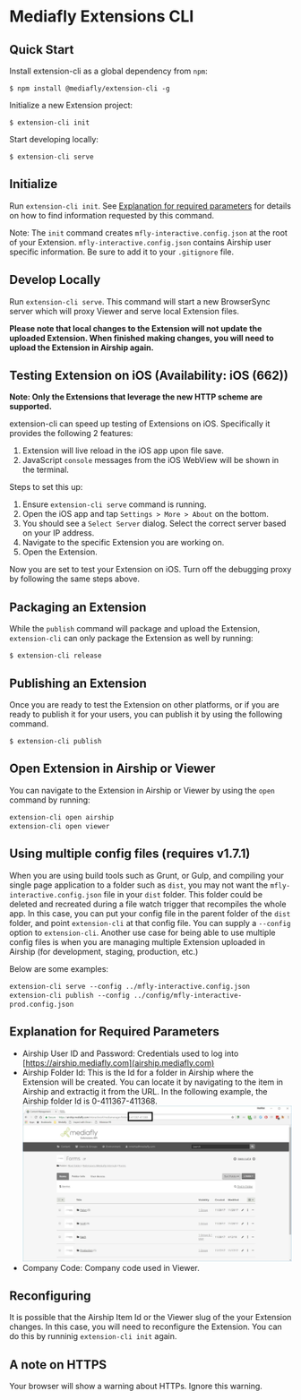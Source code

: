 # Mediafly Extensions CLI

## Quick Start

Install extension-cli as a global dependency from `npm`:

	$ npm install @mediafly/extension-cli -g

Initialize a new Extension project:

	$ extension-cli init

Start developing locally:

	$ extension-cli serve

## Initialize

Run `extension-cli init`. See [Explanation for required parameters](#explanation-for-required-parameters) for details on how to find information requested by this command.

Note: The `init` command creates `mfly-interactive.config.json` at the root of your Extension. `mfly-interactive.config.json` contains Airship user specific information. Be sure to add it to your `.gitignore` file.

## Develop Locally

Run `extension-cli serve`. This command will start a new BrowserSync server which will proxy Viewer and serve local Extension files.


**Please note that local changes to the Extension will not update the uploaded Extension. When finished making changes, you will need to upload the Extension in Airship again.**

## Testing Extension on iOS (Availability: iOS (662))

**Note: Only the Extensions that leverage the new HTTP scheme are supported.**

extension-cli can speed up testing of Extensions on iOS. Specifically it provides the following 2 features:

1. Extension will live reload in the iOS app upon file save.
2. JavaScript `console` messages from the iOS WebView will be shown in the terminal.

Steps to set this up:

1. Ensure `extension-cli serve` command is running.
2. Open the iOS app and tap `Settings > More > About` on the bottom.
3. You should see a `Select Server` dialog. Select the correct server based on your IP address.
4. Navigate to the specific Extension you are working on.
5. Open the Extension.

Now you are set to test your Extension on iOS. Turn off the debugging proxy by following the same steps above.

## Packaging an Extension

While the `publish` command will package and upload the Extension, `extension-cli` can only package the Extension as well by running:

	$ extension-cli release

## Publishing an Extension

Once you are ready to test the Extension on other platforms, or if you are ready to publish it for your users, you can publish it by using the following command.

	$ extension-cli publish

## Open Extension in Airship or Viewer

You can navigate to the Extension in Airship or Viewer by using the `open` command by running:

	extension-cli open airship
	extension-cli open viewer

## Using multiple config files (requires v1.7.1)

When you are using build tools such as Grunt, or Gulp, and compiling your single page application to a folder such as `dist`, you may not want the `mfly-interactive.config.json` file in your `dist` folder. 
This folder could be deleted and recreated during a file watch trigger that recompiles the whole app. In this case, you can put your config file in the parent folder of the `dist` folder, and point `extension-cli` at that config file.
You can supply a `--config` option to `extension-cli`.
Another use case for being able to use multiple config files is when you are managing multiple Extension uploaded in Airship (for development, staging, production, etc.)

Below are some examples:

	extension-cli serve --config ../mfly-interactive.config.json
	extension-cli publish --config ../config/mfly-interactive-prod.config.json

## Explanation for Required Parameters

- Airship User ID and Password: Credentials used to log into [https://airship.mediafly.com](airship.mediafly.com)
- Airship Folder Id: This is the Id for a folder in Airship where the Extension will be created. You can locate it by navigating to the item in Airship and extractig it from the URL. In the following example, the Airship folder Id is 0-411367-411368. ![](airship-item-id.JPG)
- Company Code: Company code used in Viewer.

## Reconfiguring

It is possible that the Airship Item Id or the Viewer slug of the your Extension changes. In this case, you will need to reconfigure the Extension. You can do this by runninig `extension-cli init` again.

## A note on HTTPS
Your browser will show a warning about HTTPs. Ignore this warning.
